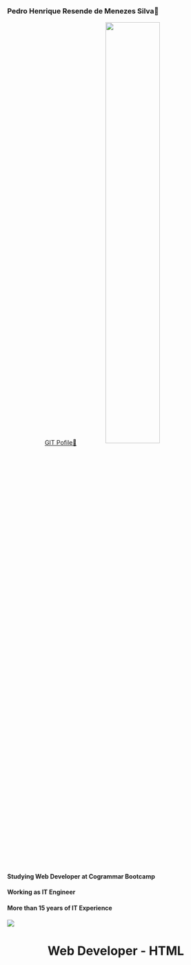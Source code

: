 ### Pedro Henrique Resende de Menezes Silva👋
<p align="center">
  <a href="https://github.com/Jhonblack89">GIT Pofile🚀</a>
  <img class="rounded-circle shadow-4-strong" src="" align="right" size="small" > 
<img src="https://user-images.githubusercontent.com/62628408/149734737-cd534c5b-03d9-4ad3-af77-70d6784d98cc.png" align="center" width="50%">
</p>

  #### Studying Web Developer at Cogrammar Bootcamp
  #### Working as IT Engineer
  #### More than 15 years of IT Experience
  
<img src="01.jpg">
<h1 align="center">Web Developer - HTML</h1>
<!--
**Jhonblack89/Jhonblack89** is a ✨ _special_ ✨ repository because its `README.md` (this file) appears on your GitHub profile.

Here are some ideas to get you started:

- 🔭 I’m currently working on ...
- 🌱 I’m currently learning ...
- 👯 I’m looking to collaborate on ...
- 🤔 I’m looking for help with ...
- 💬 Ask me about ...
- 📫 How to reach me: ...
- 😄 Pronouns: ...
- ⚡ Fun fact: ...
-->
